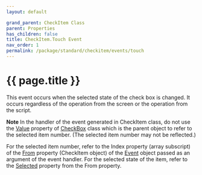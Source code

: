 ```yaml
---
layout: default

grand_parent: CheckItem Class
parent: Properties
has_children: false
title: CheckItem.Touch Event
nav_order: 1
permalink: /package/standard/checkitem/events/touch
---
```

# {{ page.title }}

This event occurs when the selected state of the check box is changed.
It occurs regardless of the operation from the screen or the operation from the script.
 
<b>Note</b>
In the handler of the event generated in CheckItem class, do not use the [Value](/package/standard/checkbox/properties/value) property of [CheckBox](/package/standard/checkbox) class which is the parent object to refer to the selected item number. (The selected item number may not be reflected.)

For the selected item number, refer to the Index property (array subscript) of the [From](/package/system/event/properties/from) property (CheckItem object) of the [Event](/package/system/event) object passed as an argument of the event handler. For the selected state of the item, refer to the [Selected](/package/standard/checkitem/properties/selected) property from the From property.
